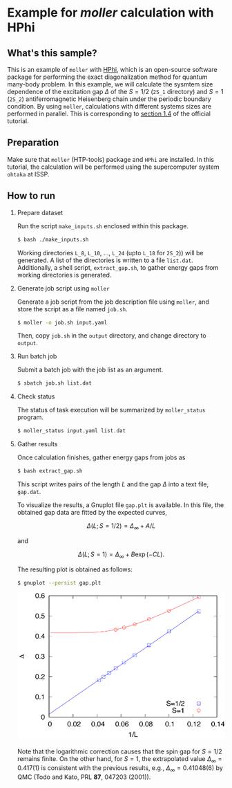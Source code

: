 # Example for *moller* calculation with HPhi

## What's this sample?

This is an example of `moller` with [HPhi](https://github.com/issp-center-dev/HPhi), which is an open-source software package for performing the exact diagonalization method for quantum many-body problem.
In this example, we will calculate the sysmtem size dependence of the excitation gap $\Delta$ of the $S=1/2$ (`2S_1` directory) and $S=1$ (`2S_2`) antiferromagnetic Heisenberg chain under the periodic boundary condition.
By using `moller`, calculations with different systems sizes are performed in parallel.
This is corresponding to [section 1.4](https://issp-center-dev.github.io/HPhi/manual/develop/tutorial/en/html/zero_temperature/spin_chain.html) of the official tutorial.

## Preparation

Make sure that `moller` (HTP-tools) package and `HPhi` are installed.
In this tutorial, the calculation will be performed using the supercomputer system `ohtaka` at ISSP.

## How to run

1. Prepare dataset

    Run the script `make_inputs.sh` enclosed within this package.

    ```bash
    $ bash ./make_inputs.sh
    ```

    Working directories `L_8`, `L_10`, ..., `L_24` (upto `L_18` for `2S_2`)) will be generated.
    A list of the directories is written to a file `list.dat`.
    Additionally, a shell script, `extract_gap.sh`, to gather energy gaps from working directories is generated.

2. Generate job script using `moller`

    Generate a job script from the job description file using `moller`, and store the script as a file named `job.sh`.

    ```bash
    $ moller -o job.sh input.yaml
    ```

    Then, copy `job.sh` in the `output` directory, and change directory to `output`.

3. Run batch job

    Submit a batch job with the job list as an argument.

    ```bash
    $ sbatch job.sh list.dat
    ```

4. Check status

    The status of task execution will be summarized by `moller_status` program.

    ```bash
    $ moller_status input.yaml list.dat
    ```

5. Gather results

    Once calculation finishes, gather energy gaps from jobs as

    ```bash
    $ bash extract_gap.sh
    ```

    This script writes pairs of the length $L$ and the gap $\Delta$ into a text file, `gap.dat`.

    To visualize the results, a Gnuplot file `gap.plt` is available.
    In this file, the obtained gap data are fitted by the expected curves,

    $$
    \Delta(L; S=1/2) = \Delta_\infty + A/L
    $$

    and

    $$
    \Delta(L; S=1) = \Delta_\infty + B\exp(-CL).
    $$

    The resulting plot is obtained as follows:

    ```bash
    $ gnuplot --persist gap.plt
    ```

    ![Finite size effect of spin gap](gap.png)

    Note that the logarithmic correction causes that the spin gap for $S=1/2$ remains finite.
    On the other hand, for $S=1$, the extrapolated value $\Delta_\infty = 0.417(1)$ is consistent with the previous results, e.g., $\Delta_\infty = 0.41048(6)$ by QMC (Todo and Kato, PRL **87**, 047203 (2001)).
